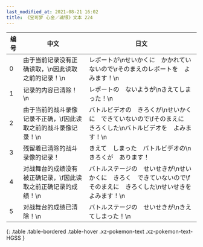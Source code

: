 ```yaml
---
last_modified_at: 2021-08-21 16:02
title: 《宝可梦 心金／魂银》文本 224
---
```

| 编号 | 中文 | 日文 |
| ---- | ---- | ---- |
| 0 | 由于当前记录没有正确读取，\n因此读取之前的记录！\n | レポートが\nせいかくに　かかれていないので\rそのまえのレポートを　よみます！\n |
| 1 | 记录的内容已清除！\n | レポートの　ないようが\nきえてしまった！\n |
| 2 | 由于当前的战斗录像记录不正确，\f因此读取之前的战斗录像记录！\n | バトルビデオの　きろくが\nせいかくに　できていないので\fそのまえに　きろくした\nバトルビデオを　よみます！\n |
| 3 | 残留着已清除的战斗录像的记录！ | きえて　しまった　バトルビデオの\nきろくが　あります！ |
| 4 | 对战舞台的成绩没有被正确记录，\f因此读取之前正确记录的成绩！\n | バトルステージの　せいせきが\nせいかくに　きろく　できていないので\fそのまえに　きろくした\nせいせきを　よみます！\n |
| 5 | 对战舞台的成绩已清除！\n | バトルステージの　せいせきが\nきえてしまった！\n |
{: .table .table-bordered .table-hover .xz-pokemon-text .xz-pokemon-text-HGSS }